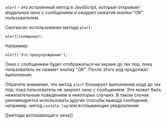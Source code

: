 `alert` - это встроенный метод в JavaScript, который открывает модальное окно с сообщением и ожидает нажатия кнопки "OK" пользователем.

Синтаксис использования метода `alert`:


`alert(сообщение);`

Например:


`alert('Это предупреждение');`

Окно с сообщением будет отображаться на экране до тех пор, пока пользователь не нажмет кнопку "OK". После этого код продолжит выполнение.

Обратите внимание, что метод `alert` блокирует выполнение кода до тех пор, пока пользователь не закроет окно с сообщением. Это может быть нежелательным поведением в некоторых случаях. В таком случае рекомендуется использовать другие способы вывода сообщений, например, метод `console.log` или всплывающие уведомления



[[методы всплывающего окна]]